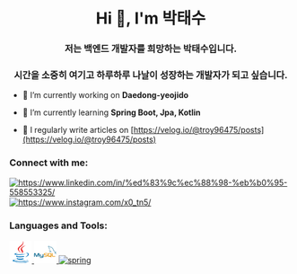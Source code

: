 <h1 align="center">Hi 👋, I'm 박태수</h1>
<h3 align="center">저는 백엔드 개발자를 희망하는 박태수입니다.</h3> 
<h3 align="center">시간을 소중히 여기고 하루하루 나날이 성장하는 개발자가 되고 싶습니다.</h3>

- 🔭 I’m currently working on **Daedong-yeojido**

- 🌱 I’m currently learning **Spring Boot, Jpa, Kotlin**

- 📝 I regularly write articles on [https://velog.io/@troy96475/posts](https://velog.io/@troy96475/posts)

<h3 align="left">Connect with me:</h3>
<p align="left">
<a href="https://linkedin.com/in/https://www.linkedin.com/in/%ed%83%9c%ec%88%98-%eb%b0%95-558553325/" target="blank"><img align="center" src="https://raw.githubusercontent.com/rahuldkjain/github-profile-readme-generator/master/src/images/icons/Social/linked-in-alt.svg" alt="https://www.linkedin.com/in/%ed%83%9c%ec%88%98-%eb%b0%95-558553325/" height="30" width="40" /></a>
<a href="https://instagram.com/https://www.instagram.com/x0_tn5/" target="blank"><img align="center" src="https://raw.githubusercontent.com/rahuldkjain/github-profile-readme-generator/master/src/images/icons/Social/instagram.svg" alt="https://www.instagram.com/x0_tn5/" height="30" width="40" /></a>
</p>

<h3 align="left">Languages and Tools:</h3>
<p align="left"> <a href="https://www.java.com" target="_blank" rel="noreferrer"> <img src="https://raw.githubusercontent.com/devicons/devicon/master/icons/java/java-original.svg" alt="java" width="40" height="40"/> </a> <a href="https://www.mysql.com/" target="_blank" rel="noreferrer"> <img src="https://raw.githubusercontent.com/devicons/devicon/master/icons/mysql/mysql-original-wordmark.svg" alt="mysql" width="40" height="40"/> </a> <a href="https://spring.io/" target="_blank" rel="noreferrer"> <img src="https://www.vectorlogo.zone/logos/springio/springio-icon.svg" alt="spring" width="40" height="40"/> </a> </p>
